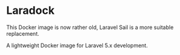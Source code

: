 # Laradock

This Docker image is now rather old, Laravel Sail is a more suitable replacement.

A lightweight Docker image for Laravel 5.x development.
